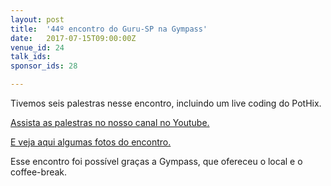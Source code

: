 ```yaml
---
layout: post
title:  '44º encontro do Guru-SP na Gympass'
date:   2017-07-15T09:00:00Z
venue_id: 24
talk_ids:
sponsor_ids: 28

---
```


<p>Tivemos seis palestras nesse encontro, incluindo um live coding do PotHix.</p>

<p><a href="https://www.youtube.com/playlist?list=PL5KmpU-nEj8ZS-Ch_GCeGWxeu3jT26qU1">Assista as palestras no nosso canal no Youtube.</a></p>

<p><a href="https://photos.google.com/share/AF1QipOwE0DHZji-1ChPnC-Ra0mxwAVC5gQS0fKwRxCF3ASYyyk1xqmwFLDLOh8A2TglXA?key=OHhwYVU1U0VybUZjc3ZyTmFGYWs0NmcxczRra0xR">E veja aqui algumas fotos do encontro.</a></p>

<p>Esse encontro foi&nbsp;poss&iacute;vel gra&ccedil;as a Gympass, que ofereceu o local e o coffee-break.</p>


